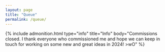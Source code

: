 ```yaml
---
layout: page
title: "Queue"
permalink: /queue/
---
```

{% include admonition.html type="info" title="Info" body="Commissions closed. I thank everyone who commissioned me and hope we can keep in touch for working on some new and great ideas in 2024! >wO" %}
